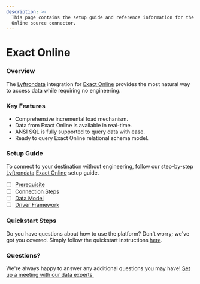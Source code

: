 ```yaml
---
description: >-
  This page contains the setup guide and reference information for the Exact
  Online source connector.
---
```


# Exact Online

### Overview

The [Lyftrondata](https://www.lyftrondata.com/) integration for [Exact Online](None/) provides the most natural way to access data while requiring no engineering.

### Key Features

* Comprehensive incremental load mechanism.
* Data from Exact Online is available in real-time.
* ANSI SQL is fully supported to query data with ease.
* Ready to query Exact Online relational schema model.

### Setup Guide

To connect to your destination without engineering, follow our step-by-step [Lyftrondata](https://www.lyftrondata.com/) [Exact Online](None/) setup guide.

* [ ] [Prerequisite](prerequisite.md)
* [ ] [Connection Steps](connection-steps.md)
* [ ] [Data Model](data-model/erd.md)
* [ ] [Driver Framework](driver-framework/)

### Quickstart Steps

Do you have questions about how to use the platform? Don't worry; we've got you covered. Simply follow the quickstart instructions [here](../../).

### Questions? <a href="#questions" id="questions"></a>

We're always happy to answer any additional questions you may have! [Set up a meeting with our data experts.](https://www.lyftrondata.com/book-a-meeting/)
